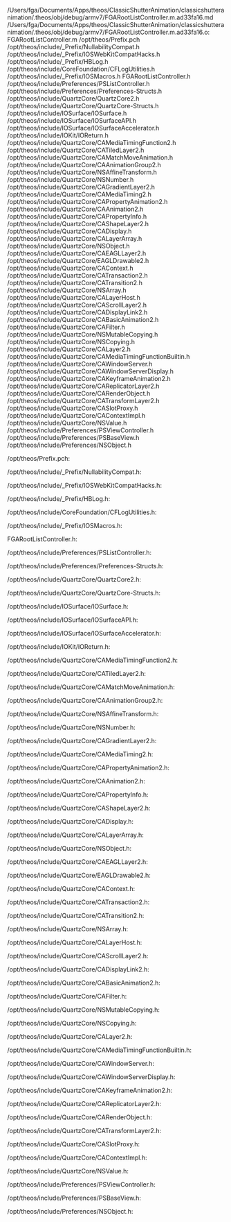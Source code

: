 /Users/fga/Documents/Apps/theos/ClassicShutterAnimation/classicshutteranimation/.theos/obj/debug/armv7/FGARootListController.m.ad33fa16.md /Users/fga/Documents/Apps/theos/ClassicShutterAnimation/classicshutteranimation/.theos/obj/debug/armv7/FGARootListController.m.ad33fa16.o: \
  FGARootListController.m /opt/theos/Prefix.pch \
  /opt/theos/include/_Prefix/NullabilityCompat.h \
  /opt/theos/include/_Prefix/IOSWebKitCompatHacks.h \
  /opt/theos/include/_Prefix/HBLog.h \
  /opt/theos/include/CoreFoundation/CFLogUtilities.h \
  /opt/theos/include/_Prefix/IOSMacros.h FGARootListController.h \
  /opt/theos/include/Preferences/PSListController.h \
  /opt/theos/include/Preferences/Preferences-Structs.h \
  /opt/theos/include/QuartzCore/QuartzCore2.h \
  /opt/theos/include/QuartzCore/QuartzCore-Structs.h \
  /opt/theos/include/IOSurface/IOSurface.h \
  /opt/theos/include/IOSurface/IOSurfaceAPI.h \
  /opt/theos/include/IOSurface/IOSurfaceAccelerator.h \
  /opt/theos/include/IOKit/IOReturn.h \
  /opt/theos/include/QuartzCore/CAMediaTimingFunction2.h \
  /opt/theos/include/QuartzCore/CATiledLayer2.h \
  /opt/theos/include/QuartzCore/CAMatchMoveAnimation.h \
  /opt/theos/include/QuartzCore/CAAnimationGroup2.h \
  /opt/theos/include/QuartzCore/NSAffineTransform.h \
  /opt/theos/include/QuartzCore/NSNumber.h \
  /opt/theos/include/QuartzCore/CAGradientLayer2.h \
  /opt/theos/include/QuartzCore/CAMediaTiming2.h \
  /opt/theos/include/QuartzCore/CAPropertyAnimation2.h \
  /opt/theos/include/QuartzCore/CAAnimation2.h \
  /opt/theos/include/QuartzCore/CAPropertyInfo.h \
  /opt/theos/include/QuartzCore/CAShapeLayer2.h \
  /opt/theos/include/QuartzCore/CADisplay.h \
  /opt/theos/include/QuartzCore/CALayerArray.h \
  /opt/theos/include/QuartzCore/NSObject.h \
  /opt/theos/include/QuartzCore/CAEAGLLayer2.h \
  /opt/theos/include/QuartzCore/EAGLDrawable2.h \
  /opt/theos/include/QuartzCore/CAContext.h \
  /opt/theos/include/QuartzCore/CATransaction2.h \
  /opt/theos/include/QuartzCore/CATransition2.h \
  /opt/theos/include/QuartzCore/NSArray.h \
  /opt/theos/include/QuartzCore/CALayerHost.h \
  /opt/theos/include/QuartzCore/CAScrollLayer2.h \
  /opt/theos/include/QuartzCore/CADisplayLink2.h \
  /opt/theos/include/QuartzCore/CABasicAnimation2.h \
  /opt/theos/include/QuartzCore/CAFilter.h \
  /opt/theos/include/QuartzCore/NSMutableCopying.h \
  /opt/theos/include/QuartzCore/NSCopying.h \
  /opt/theos/include/QuartzCore/CALayer2.h \
  /opt/theos/include/QuartzCore/CAMediaTimingFunctionBuiltin.h \
  /opt/theos/include/QuartzCore/CAWindowServer.h \
  /opt/theos/include/QuartzCore/CAWindowServerDisplay.h \
  /opt/theos/include/QuartzCore/CAKeyframeAnimation2.h \
  /opt/theos/include/QuartzCore/CAReplicatorLayer2.h \
  /opt/theos/include/QuartzCore/CARenderObject.h \
  /opt/theos/include/QuartzCore/CATransformLayer2.h \
  /opt/theos/include/QuartzCore/CASlotProxy.h \
  /opt/theos/include/QuartzCore/CAContextImpl.h \
  /opt/theos/include/QuartzCore/NSValue.h \
  /opt/theos/include/Preferences/PSViewController.h \
  /opt/theos/include/Preferences/PSBaseView.h \
  /opt/theos/include/Preferences/NSObject.h

/opt/theos/Prefix.pch:

/opt/theos/include/_Prefix/NullabilityCompat.h:

/opt/theos/include/_Prefix/IOSWebKitCompatHacks.h:

/opt/theos/include/_Prefix/HBLog.h:

/opt/theos/include/CoreFoundation/CFLogUtilities.h:

/opt/theos/include/_Prefix/IOSMacros.h:

FGARootListController.h:

/opt/theos/include/Preferences/PSListController.h:

/opt/theos/include/Preferences/Preferences-Structs.h:

/opt/theos/include/QuartzCore/QuartzCore2.h:

/opt/theos/include/QuartzCore/QuartzCore-Structs.h:

/opt/theos/include/IOSurface/IOSurface.h:

/opt/theos/include/IOSurface/IOSurfaceAPI.h:

/opt/theos/include/IOSurface/IOSurfaceAccelerator.h:

/opt/theos/include/IOKit/IOReturn.h:

/opt/theos/include/QuartzCore/CAMediaTimingFunction2.h:

/opt/theos/include/QuartzCore/CATiledLayer2.h:

/opt/theos/include/QuartzCore/CAMatchMoveAnimation.h:

/opt/theos/include/QuartzCore/CAAnimationGroup2.h:

/opt/theos/include/QuartzCore/NSAffineTransform.h:

/opt/theos/include/QuartzCore/NSNumber.h:

/opt/theos/include/QuartzCore/CAGradientLayer2.h:

/opt/theos/include/QuartzCore/CAMediaTiming2.h:

/opt/theos/include/QuartzCore/CAPropertyAnimation2.h:

/opt/theos/include/QuartzCore/CAAnimation2.h:

/opt/theos/include/QuartzCore/CAPropertyInfo.h:

/opt/theos/include/QuartzCore/CAShapeLayer2.h:

/opt/theos/include/QuartzCore/CADisplay.h:

/opt/theos/include/QuartzCore/CALayerArray.h:

/opt/theos/include/QuartzCore/NSObject.h:

/opt/theos/include/QuartzCore/CAEAGLLayer2.h:

/opt/theos/include/QuartzCore/EAGLDrawable2.h:

/opt/theos/include/QuartzCore/CAContext.h:

/opt/theos/include/QuartzCore/CATransaction2.h:

/opt/theos/include/QuartzCore/CATransition2.h:

/opt/theos/include/QuartzCore/NSArray.h:

/opt/theos/include/QuartzCore/CALayerHost.h:

/opt/theos/include/QuartzCore/CAScrollLayer2.h:

/opt/theos/include/QuartzCore/CADisplayLink2.h:

/opt/theos/include/QuartzCore/CABasicAnimation2.h:

/opt/theos/include/QuartzCore/CAFilter.h:

/opt/theos/include/QuartzCore/NSMutableCopying.h:

/opt/theos/include/QuartzCore/NSCopying.h:

/opt/theos/include/QuartzCore/CALayer2.h:

/opt/theos/include/QuartzCore/CAMediaTimingFunctionBuiltin.h:

/opt/theos/include/QuartzCore/CAWindowServer.h:

/opt/theos/include/QuartzCore/CAWindowServerDisplay.h:

/opt/theos/include/QuartzCore/CAKeyframeAnimation2.h:

/opt/theos/include/QuartzCore/CAReplicatorLayer2.h:

/opt/theos/include/QuartzCore/CARenderObject.h:

/opt/theos/include/QuartzCore/CATransformLayer2.h:

/opt/theos/include/QuartzCore/CASlotProxy.h:

/opt/theos/include/QuartzCore/CAContextImpl.h:

/opt/theos/include/QuartzCore/NSValue.h:

/opt/theos/include/Preferences/PSViewController.h:

/opt/theos/include/Preferences/PSBaseView.h:

/opt/theos/include/Preferences/NSObject.h:
